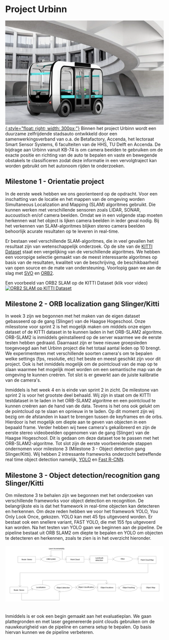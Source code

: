 # Project Urbinn

[![Urbinn](urbinn.png){:style="float: right; width: 300px;"}](urbinn.png)
Binnen het project Urbinn wordt een duurzame zelfrijdende stadsauto ontwikkeld door een samenwerkingsverband van o.a. de Betafactory, Accenda, het lectoraat Smart Sensor Systems, 6 faculteiten van de HHS, TU Delft en Accenda. De bijdrage aan Urbinn vanuit KB-74 is om camera beelden te gebruiken om de exacte positie en richting van de auto te bepalen en vaste en bewegende obstakels te classificeren zodat deze informatie in een vervolgtraject kan worden gebruikt om het autonoom rijden te onderzoeken.

Milestone 1 - Orientatie project
----------

In de eerste week hebben we ons georienteerd op de opdracht. Voor een inschatting van de locatie en het mappen van de omgeving worden Simultaneous Localization and Mapping (SLAM) algoritmes gebruikt. Die kunnen werken met verschillende sensoren zoals LIDAR, SONAR, aucoustisch en/of camera beelden. Omdat we in een volgende stap moeten herkennen wat het object is lijken camera beelden in ieder geval nodig. Bij het verkennen van SLAM-algoritmes blijken stereo camera beelden behoorlijk acurate resultaten op te leveren in real-time.

Er bestaan veel verschillende SLAM-algoritmes, die in veel gevallen het resultaat zijn van wetenschappelijk onderzoek. Op de site van de [KITTI Dataset](http://www.cvlibs.net/datasets/kitti/eval_odometry.php) staat een vergelijking van de verschillende algoritmes. We hebben een vooropige selectie gemaakt van de meest interessante algoritmes op basis van de resultaten, kwaliteit van de beschrijving, de beschikbaarheid van open source en de mate van ondersteuning. Voorlopig gaan we aan de slag met [SVO](https://www.google.nl/url?sa=t&rct=j&q=&esrc=s&source=web&cd=3&cad=rja&uact=8&ved=0ahUKEwjb_Z26m5PWAhXNZVAKHRQmBBAQFgg4MAI&url=http%3A%2F%2Frpg.ifi.uzh.ch%2Fdocs%2FICRA14_Forster.pdf&usg=AFQjCNH7yos-_jmOo3WUp8tUGLP-z9Jppw) en [ORB2](https://arxiv.org/abs/1610.06475).

Een voorbeeld van ORB2 SLAM op de KITTI Dataset (klik voor video) [![ORB2 SLAM op KITTI Dataset](https://i.ytimg.com/vi/sr9H3ZsZCzc/maxresdefault.jpg)](https://www.youtube.com/watch?v=8DISRmsO2YQ)


Milestone 2 - ORB localization gang Slinger/Kitti
----------

In week 3 zijn we begonnen met het maken van de eigen dataset gebasseerd op de gang (Slinger) van de Haagse Hogeschool. Onze milesstone voor sprint 2 is het mogelijk maken om middels onze eigen dataset of de KITTI dataset in te kunnen laden in het ORB-SLAM2 algoritme.
ORB-SLAM2 is inmiddels geinstalleerd op de server waarmee we de eerste testen hebben gedraaid. Daarnaast zijn er twee nieuwe groepsleden toegevoegd aan het Urbinn project die het totaal aantal leden op 10 brengt. We experimenteren met verschillende soorten camera's om te bepalen welke settings (fps, resolutie, etc) het beste en meest geschikt zijn voor dit project. 
Ook is het inmiddels mogelijk om de pointcloud van de map op te slaan waarmee het mogelijk moet worden om een semantische map van de omgeving te kunnen creëren. Tot slot is er gewerkt aan de juiste kalibratie van de camera's.   

Inmiddels is het week 4 en is einde van sprint 2 in zicht. De milestone van sprint 2 is voor het grootste deel behaald. Wij zijn in staat om de KITTI testdataset in te laden in het ORB-SLAM2 algoritme en een pointcloud te kunnen creëren aan de hand van de data. Tevens is het ons ook gelukt om de pointcloud op te slaan en opnieuw in te laden. Op dit moment zijn wij bezig om de afstanden in kaart te brengen tussen de keyframes en de orbs. Hierdoor is het mogelijk om diepte aan te geven van objecten in een bepaald frame. 
Verder hebben wij twee camera's gekalibreerd en zijn de eerste stereo videobeelden opgenomen van de gang (Slinger) van de Haagse Hogeschool. Dit is gedaan om deze dataset toe te passen met het ORB-SLAM2-algoritme.
Tot slot zijn de eerste voorbereidende stappen ondernomen voor milestone 3 (Milestone 3 - Object detection gang Slinger/Kitti). Wij hebben 2 intressante frameworks onderzocht betreffende real time object detection namelijk, [YOLO](https://github.com/pjreddie/darknet/wiki/YOLO:-Real-Time-Object-Detection) en [Fast R-CNN](https://github.com/rbgirshick/fast-rcnn).


Milestone 3 - Object detection/recognition gang Slinger/Kitti
----------	

Om milestone 3 te behalen zijn we begonnen met het onderzoeken van verschillende frameworks voor object detection en recognition. De belangrijkste eis is dat het framework in real-time objecten kan detecteren en herkennen. Om deze reden hebben we voor het framework YOLO, You Only Look Once, gekozen. YOLO kan met 45 fps uitgevoerd worden. Er bestaat ook een snellere variant, FAST YOLO, die met 155 fps uitgevoerd kan worden. 
Na het testen van YOLO gaan we beginnen aan de pipeline. De pipeline bestaat uit ORB SLAM2 om diepte te bepalen en YOLO om objecten te detecteren en herkennen, zoals te zien is in het overzicht hieronder.  
<br>
[![Pipeline](pipeline.png)](pipeline.png)          
<br>
<br>
Inmiddels is er ook een begin gemaakt aan het evaluatieplan. We gaan plattegronden en met laser gegenereerde point clouds gebruiken om de nauwkeurigheid van de pipeline en camera setup te bepalen. Op basis hiervan kunnen we de pipeline verbeteren.
